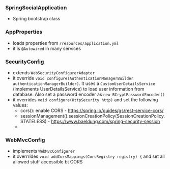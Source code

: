 ### SpringSocialApplication

- Spring bootstrap class

### AppProperties

- loads properties from ```/resources/application.yml```
- it is ```@Autowired``` in many services

### SecurityConfig

- extends ```WebSecurityConfigurerAdapter```
- it override ```void configure(AuthenticationManagerBuilder authenticationManagerBuilder)```. It uses a ```CustomUserDetailsService``` (implements UserDetailsService) to load user information from database. Also set a password encoder as ```new BCryptPasswordEncoder()```
- it overrides ```void configure(HttpSecurity http)``` and set the following values:
  - cors(): enable CORS - https://spring.io/guides/gs/rest-service-cors/ 
  - sessionManagement().sessionCreationPolicy(SessionCreationPolicy.STATELESS) - https://www.baeldung.com/spring-security-session
  - 
### WebMvcConfig
  
  - implements ```WebMvcConfigurer```
  - it overrrides ```void addCorsMappings(CorsRegistry registry) {``` and set all allowed stuff accessible bt CORS
